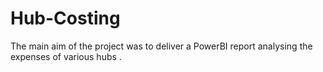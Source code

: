 # Hub-Costing
The main aim of the project was to deliver a PowerBI report analysing the expenses of various hubs .
